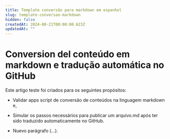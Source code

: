 ```yaml
---
title: Template conversão para markdown em espanhol
slug: template-conversao-markdown
hidden: false
createdAt: 2024-08-21T00:00:00.623Z
updatedAt: ""
---
```


# Conversion del conteúdo em markdown e tradução automática no GitHub

Este artigo teste foi criados para os seguintes propósitos:

- Validar apps script de conversão de conteúdos na linguagem markdown e,

- Simular os passos necessários para publicar um arquivo.md após ter sido traduzido automaticamente no GitHub.

- Nuevo parágrafo (...).
